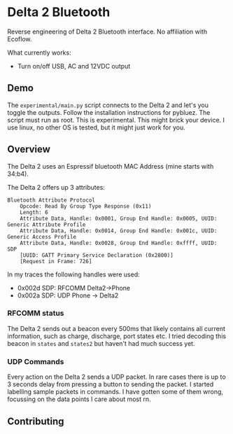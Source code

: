 # Delta 2 Bluetooth

Reverse engineering of Delta 2 Bluetooth interface.
No affiliation with Ecoflow.

What currently works:
* Turn on/off USB, AC and 12VDC output

## Demo

The `experimental/main.py` script connects to the Delta 2 and let's you toggle the outputs.
Follow the installation instructions for pybluez.
The script must run as root.
This is experimental.
This might brick your device.
I use linux, no other OS is tested, but it might just work for you.

## Overview

The Delta 2 uses an Espressif bluetooth MAC Address (mine starts with 34:b4).

The Delta 2 offers up 3 attributes:

```
Bluetooth Attribute Protocol
    Opcode: Read By Group Type Response (0x11)
    Length: 6
    Attribute Data, Handle: 0x0001, Group End Handle: 0x0005, UUID: Generic Attribute Profile
    Attribute Data, Handle: 0x0014, Group End Handle: 0x001c, UUID: Generic Access Profile
    Attribute Data, Handle: 0x0028, Group End Handle: 0xffff, UUID: SDP
    [UUID: GATT Primary Service Declaration (0x2800)]
    [Request in Frame: 726]
```

In my traces the following handles were used:
* 0x002d SDP: RFCOMM Delta2->Phone
* 0x002a SDP: UDP Phone -> Delta2


### RFCOMM status

The Delta 2 sends out a beacon every 500ms that likely contains all current information, such as charge, discharge, port states etc.
I tried decoding this beacon in `states` and `states2` but haven't had much success yet.

### UDP Commands

Every action on the Delta 2 sends a UDP packet. In rare cases there is up to 3 seconds delay from pressing a button to sending the packet.
I started labelling sample packets in commands. I have gotten some of them wrong, focussing on the data points I care about most rn.

## Contributing

